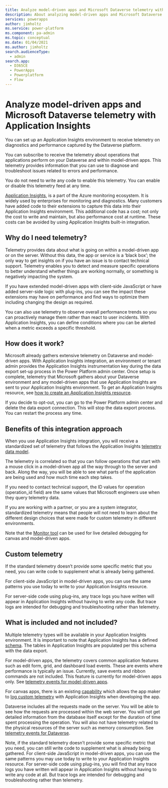 ```yaml
---
title: Analyze model-driven apps and Microsoft Dataverse telemetry with Application Insights | Microsoft Docs
description: About analyzing model-driven apps and Microsoft Dataverse telemetry with Application Insights
services: powerapps
author: jimholtz
ms.service: power-platform
ms.component: pa-admin
ms.topic: conceptual
ms.date: 01/04/2021
ms.author: jimholtz
search.audienceType: 
  - admin
search.app:
  - D365CE
  - PowerApps
  - Powerplatform
  - Flow
---
```

# Analyze model-driven apps and Microsoft Dataverse telemetry with Application Insights

<!-- fwlink: 2147020 2151390 -->

You can set up an Application Insights environment to receive telemetry on diagnostics and performance captured by the Dataverse platform.
 
You can subscribe to receive the telemetry about operations that applications perform on your Dataverse and within model-driven apps. This telemetry provides information that you can use to diagnose and troubleshoot issues related to errors and performance. 

You do not need to write any code to enable this telemetry. You can enable or disable this telemetry feed at any time.

[Application Insights](https://docs.microsoft.com/azure/azure-monitor/app/app-insights-overview), is a part of the Azure monitoring ecosystem. It is widely used by enterprises for monitoring and diagnostics. Many customers have added code to their extensions to capture this data into their Application Insights environment. This additional code has a cost; not only the cost to write and maintain, but also performance cost at runtime. These costs can be avoided by using Application Insights built-in integration.

## Why do I need telemetry?

Telemetry provides data about what is going on within a model-driven app or on the server. Without this data, the app or service is a ‘black box’; the only way to get insights on if you have an issue is to contact technical support. Telemetry enables you to detect and measure specific operations to better understand whether things are working normally, or something is negatively impacting the system.

If you have extended model-driven apps with client-side JavaScript or have added server-side logic with plug-ins, you can see the impact these extensions may have on performance and find ways to optimize them including changing the design as required. 

You can also use telemetry to observe overall performance trends so you can proactively manage them rather than react to user incidents. With Application Insights, you can define conditions where you can be alerted when a metric exceeds a specific threshold.

## How does it work?

Microsoft already gathers extensive telemetry on Dataverse and model-driven apps. With Application Insights integration, an environment or tenant admin provides the Application Insights instrumentation key during the data export set-up process in the Power Platform admin center. Once setup is complete, telemetry that Microsoft gathers about your Dataverse environment and any model-driven apps that use Application Insights are sent to your Application Insights environment. To get an Application Insights resource, see [how to create an Application Insights resource](https://docs.microsoft.com/azure/azure-monitor/app/create-new-resource).

If you decide to opt-out, you can go to the Power Platform admin center and delete the data export connection. This will stop the data export process. You can restart the process any time.

## Benefits of this integration approach

When you use Application Insights integration, you will receive a standardized set of telemetry that follows the Application Insights [telemetry data model](https://docs.microsoft.com/azure/azure-monitor/app/data-model).

The telemetry is correlated so that you can follow operations that start with a mouse click in a model-driven app all the way through to the server and back. Along the way, you will be able to see what parts of the application are being used and how much time each step takes.

If you need to contact technical support, the ID values for operation (operation_id field) are the same values that Microsoft engineers use when they query telemetry data.

If you are working with a partner, or you are a system integrator, standardized telemetry means that people will not need to learn about the different design choices that were made for custom telemetry in different environments.

Note that the [Monitor tool](https://powerapps.microsoft.com/blog/monitor-now-supports-model-driven-apps/) can be used for live detailed debugging for canvas and model-driven apps.

## Custom telemetry

If the standard telemetry doesn’t provide some specific metric that you need, you can write code to supplement what is already being gathered. 

For client-side JavaScript in model-driven apps, you can use the same patterns you use today to write to your Application Insights resource. 

For server-side code using plug-ins, any trace logs you have written will appear in Application Insights without having to write any code. But trace logs are intended for debugging and troubleshooting rather than telemetry. 

## What is included and not included?

Multiple telemetry types will be available in your Application Insights environment. It is important to note that Application Insights has a defined [schema](https://docs.microsoft.com/azure/azure-monitor/app/data-model). The tables in Application Insights are populated per this schema with the data export.

For model-driven apps, the telemetry covers common application features such as edit form, grid, and dashboard load events. These are events where performance is typically an issue. Currently, save events and ribbon commands are not included. This feature is currently for model-driven apps only. See [telemetry events for model-driven apps](telemetry-events-model-driven-apps.md#what-kind-of-page-loads-are-available). 

For canvas apps, there is an existing [capability](https://powerapps.microsoft.com/blog/log-telemetry-for-your-apps-using-azure-application-insights/) which allows the app maker to [log custom telemetry](https://docs.microsoft.com/powerapps/maker/canvas-apps/application-insights) with Application Insights when developing the app.

Dataverse includes all the requests made on the server. You will be able to see how the requests are processed within the web server. You will not get detailed information from the database itself except for the duration of time spent processing the operation. You will also not have telemetry related to the physical resources of the server such as memory consumption. See [telemetry events for Dataverse](telemetry-events-dataverse.md).

Note, if the standard telemetry doesn’t provide some specific metric that you need, you can still write code to supplement what is already being gathered. For client-side JavaScript in model-driven apps, you can use the same patterns you may use today to write to your Application Insights resource. For server-side code using plug-ins, you will find that any trace logs you have written will appear in Application Insights without having to write any code at all. But trace logs are intended for debugging and troubleshooting rather than telemetry.

